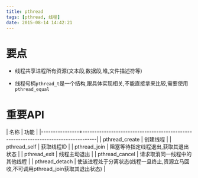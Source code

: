 ```yaml
---
title: pthread
tags: [pthread, 线程]
date: 2015-08-14 14:42:21
---
```


# 要点

-   线程共享进程所有资源(文本段,数据段,堆,文件描述符等)

-   线程句柄`pthread_t`是一个结构,跟具体实现相关,不能直接拿来比较,需要使用`pthread_equal`

# 重要API

| 名称           | 功能                                                                               |
|----------------+------------------------------------------------------------------------------------|
| pthread_create | 创建线程                                                                           |
| pthread_self   | 获取线程ID                                                                         |
| pthread_join   | 阻塞等待指定线程退出,获取其退出状态                                                |
| pthread_exit   | 线程主动退出                                                                       |
| pthread_cancel | 请求取消同一线程中的其他线程                                                       |
| pthread_detach | 使该进程处于分离状态(线程一旦终止,资源立马回收,不可调用pthread_join获取其退出状态) |

